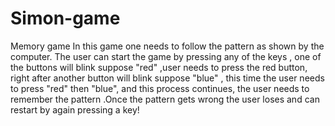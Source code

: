 # Simon-game
Memory game
In this game one needs to follow the pattern as shown by the computer.
The user can start the game by pressing any of the keys , one of the buttons will blink suppose "red" ,user needs to press the red button, 
right after another button will blink suppose "blue" , this time the user needs to press "red" then "blue", and this process continues,
the user needs to remember the pattern .Once the pattern gets wrong the user loses and can restart by again pressing a key!

